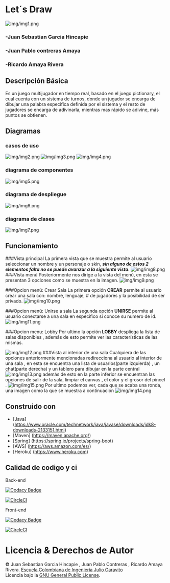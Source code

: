 # Let´s Draw
![img/img1.png](img/img1.png)
### -Juan Sebastian Garcia Hincapie
### -Juan Pablo contreras Amaya
### -Ricardo Amaya Rivera

## Descripción Básica

Es un juego multijugador en tiempo real, basado en el juego pictionary, el cual cuenta con un sistema de turnos, donde un jugador se encarga de dibujar una palabra especifica definida por el sistema y el resto de jugadores se encarga de adivinarla, mientras mas rápido se adivine, más puntos se obtienen.

## Diagramas
### casos de uso
![img/img2.png](img/img2.png)
![img/img3.png](img/img3.png)
![img/img4.png](img/img4.png)
### diagrama de componentes
![img/img5.png](img/img5.png)
### diagrama de despliegue
![img/img6.png](img/img6.png)
### diagrama de clases
![img/img7.png](img/img7.png)

## Funcionamiento
###Vista principal
La primera vista que se muestra permite al usuario seleccionar un nombre y un personaje o skin, ***sin alguno de estos 2 elementos falta no se puede avanzar a la siguiente vista***.
![img/img8.png](img/img8.png)
###Vista menú
Posteriormente nos dirige a la vista del menú, en esta se presentan 3 opciones como se muestra en la imagen.
![img/img9.png](img/img9.png)

###Opcion menú: Crear Sala
La primera opción **CREAR** permite al usuario crear una sala con: nombre, lenguaje, # de jugadores y la posibilidad de ser privado.
![img/img10.png](img/img10.png)

###Opcion menú: Unirse a sala
La segunda opción **UNIRSE** permite al usuario conectarse a una sala en especifico si conoce su numero de id.
![img/img11.png](img/img11.png)

###Opcion menu: Lobby
Por ultimo la opción **LOBBY** despliega la lista de salas disponibles , además de esto permite ver las características de las mismas.

![img/img12.png](img/img12.png)
###Vista al interior de una sala
Cualquiera de las opciones anteriormente mencionadas redirecciona al usuario al interior de una sala , en esta se encuentra una lista de usuarios(parte izquierda) , un chat(parte derecha) y un tablero para dibujar en la parte central
![img/img13.png](img/img13.png)
además de esto en la parte inferior se encuentran las opciones de salir de la sala, limpiar el canvas , el color y el grosor del pincel .
![img/img15.png](img/img15.png)
Por ultimo podemos ver, cada que se acaba una ronda, una imagen como la que se muestra a continuación
![img/img14.png](img/img14.png)

## Construido con

* [Java] (https://www.oracle.com/technetwork/java/javase/downloads/jdk8-downloads-2133151.html)
* [Maven] (https://maven.apache.org/)
* [Spring] (https://spring.io/projects/spring-boot)
* [AWS] (https://aws.amazon.com/es/)
* [Heroku] (https://www.heroku.com)

## Calidad de codigo y ci
Back-end

[![Codacy Badge](https://app.codacy.com/project/badge/Grade/d52e80c1dd0143af9d018f80e1a00e72)](https://www.codacy.com?utm_source=github.com&amp;utm_medium=referral&amp;utm_content=Lets-draw/BACKEND&amp;utm_campaign=Badge_Grade)

[![CircleCI](https://circleci.com/gh/Lets-draw/BACKEND/tree/master.svg?style=svg&cicle-token=f6a9b2d6cb803f2a6da39a1f6c4d3c7c2e5ce842)](https://circleci.com/gh/Lets-draw/BACKEND/tree/master)

Front-end

[![Codacy Badge](https://app.codacy.com/project/badge/Grade/6782db487147454da08c649de70c8429)](https://www.codacy.com?utm_source=github.com&amp;utm_medium=referral&amp;utm_content=Lets-draw/FRONTEND&amp;utm_campaign=Badge_Grade)

[![CircleCI](https://circleci.com/gh/Lets-draw/FRONTEND/tree/main.svg?style=svg&circle-token=06533787438f4f08a837264a7036ea3b9a6491d5)](https://circleci.com/gh/Lets-draw/FRONTEND/tree/main)

# Licencia & Derechos de Autor

**©** Juan Sebastian Garcia Hincapie , Juan Pablo Contreras , Ricardo Amaya Rivera. [Escuela Colombiana de Ingeniería Julio Garavito](https://www.escuelaing.edu.co/es/)  
Licencia bajo la [GNU General Public License](/LICENSE).

